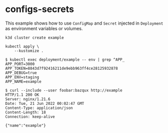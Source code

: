 # configs-secrets

This example shows how to use `ConfigMap` and `Secret` injected in `Deployment`
as environment variables or volumes.

```
k3d cluster create example

kubectl apply \
    --kustomize .
```

```console
$ kubectl exec deployment/example -- env | grep ^APP_
APP_PORT=3000
APP_TOKEN=8843d7f92416211de9ebb963ff4ce28125932878
APP_DEBUG=true
APP_ENV=staging
APP_NAME=example
```

```console
$ curl --include --user foobar:bazqux http://example
HTTP/1.1 200 OK
Server: nginx/1.21.6
Date: Tue, 21 Jun 2022 00:02:47 GMT
Content-Type: application/json
Content-Length: 18
Connection: keep-alive

{"name":"example"}
```
